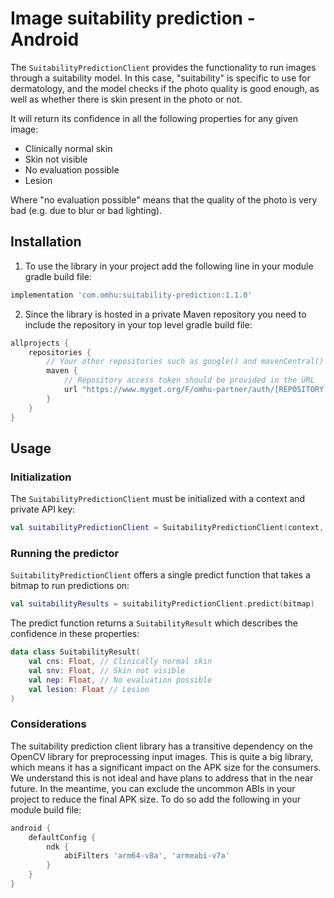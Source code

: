 # Image suitability prediction - Android 

The `SuitabilityPredictionClient` provides the functionality to run images through a suitability model.
In this case, "suitability" is specific to use for dermatology, and the model checks if the photo quality is good enough, as well as whether there is skin present in the photo or not.

It will return its confidence in all the following properties for any given image:
* Clinically normal skin
* Skin not visible
* No evaluation possible
* Lesion

Where "no evaluation possible" means that the quality of the photo is very bad (e.g. due to blur or bad lighting).

## Installation

1. To use the library in your project add the following line in your module gradle build file:

```gradle
implementation 'com.omhu:suitability-prediction:1.1.0'
```

2. Since the library is hosted in a private Maven repository you need to include the repository in your top level gradle build file:

```gradle
allprojects {
    repositories {
        // Your other repositories such as google() and mavenCentral() go here
        maven { 
            // Repository access token should be provided in the URL
            url "https://www.myget.org/F/omhu-partner/auth/[REPOSITORY ACCESS TOKEN]/maven" 
        }
    }
}
```

## Usage

### Initialization

The `SuitabilityPredictionClient` must be initialized with a context and private API key:

```kotlin
val suitabilityPredictionClient = SuitabilityPredictionClient(context, [YOUR_API_KEY_HERE])
```

### Running the predictor

`SuitabilityPredictionClient` offers a single predict function that takes a bitmap to run predictions on:

```kotlin
val suitabilityResults = suitabilityPredictionClient.predict(bitmap)
```

The predict function returns a `SuitabilityResult` which describes the confidence in these properties:

```kotlin
data class SuitabilityResult(
    val cns: Float, // Clinically normal skin
    val snv: Float, // Skin not visible
    val nep: Float, // No evaluation possible
    val lesion: Float // Lesion
) 
```

### Considerations

The suitability prediction client library has a transitive dependency on the OpenCV library for preprocessing input images. This is quite a big library, which means it has a significant impact on the APK size for the consumers. We understand this is not ideal and have plans to address that in the near future. In the meantime, you can exclude the uncommon ABIs in your project to reduce the final APK size. To do so add the following in your module build file:

```gradle
android {
    defaultConfig {
        ndk {
            abiFilters 'arm64-v8a', 'armeabi-v7a'
        }
    }
}
```
